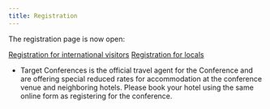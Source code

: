 ```yaml
---
title: Registration
---
```


The registration page is now open:

<a class="registerbutton" href="/registration/registration-international">Registration for international visitors</a>
<a class="registerbutton" href="/registration/registration-locals">Registration for locals</a>

* Target Conferences is the official travel agent for the Conference and are offering special reduced rates for accommodation at the conference venue and neighboring hotels. Please book your hotel using the same online form as registering for the conference.
